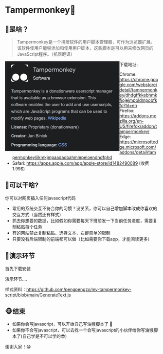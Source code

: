 # Tampermonkey🐒

## 🙈是啥？

> Tampermonkey是一个捐赠软件的用户脚本管理器，可作为浏览器扩展。该软件使用户能够添加和使用用户脚本，这些脚本是可以用来修改网页的JavaScript程序。（机器翻译）

<img src="https://raw.githubusercontent.com/pengpengzx/fileRepo/main/uPic/image-20220303131647846.png" alt="image-20220303131647846" style="zoom:50%;float:left" />

下载地址:

- Chrome: https://chrome.google.com/webstore/detail/tampermonkey/dhdgffkkebhmkfjojejmpbldmpobfkfo?hl=en
- Firefox: https://addons.mozilla.org/en-US/firefox/addon/tampermonkey/
- Edge: https://microsoftedge.microsoft.com/addons/detail/tampermonkey/iikmkjmpaadaobahmlepeloendndfphd
- Safari: https://apps.apple.com/app/apple-store/id1482490089 (收费1.99$)



## 🙉可以干啥?

你可以对网页插入任何javascript代码

- 常用的系统交互不符合你的习惯？没关系，你可以自己增加脚本改成你喜欢的交互方式（当然还有样式）
- 抓去你想要的数据，比如假如你需要每天下班前发一下当前任务进度，需要复制粘贴每个任务
- 有的网站禁止复制粘贴、选择文本、右键菜单的限制
- 只要没有后端限制的前端都可以做（比如需要你下载app，才能阅读更多）



## 🙊演示环节

首先下载安装

演示环节....

样式资料：https://github.com/pengpengzx/my-tampermonkey-script/blob/main/GenerateText.js

## 🐵结束

- 如果你会写javascript，可以开始自己写油猴脚本了 🥰
- 如果你不会写javascript，可以去找一个会写javascript的小伙伴给你写油猴脚本了(自己学是不可以学的😎) 



谢谢大家！😁



